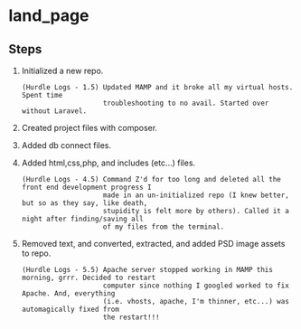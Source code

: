 # land_page

## Steps    
1) Initialized a new repo.

       (Hurdle Logs - 1.5) Updated MAMP and it broke all my virtual hosts. Spent time 
                           troubleshooting to no avail. Started over without Laravel. 
                      
2) Created project files with composer.
3) Added db connect files.
4) Added html,css,php, and includes (etc...) files.

       (Hurdle Logs - 4.5) Command Z'd for too long and deleted all the front end development progress I 
                           made in an un-initialized repo (I knew better, but so as they say, like death, 
                           stupidity is felt more by others). Called it a night after finding/saving all 
                           of my files from the terminal.
             
5) Removed text, and converted, extracted, and added PSD image assets to repo.

       (Hurdle Logs - 5.5) Apache server stopped working in MAMP this morning, grrr. Decided to restart
                           computer since nothing I googled worked to fix Apache. And, everything 
                           (i.e. vhosts, apache, I'm thinner, etc...) was automagically fixed from 
                           the restart!!!